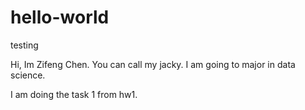 # hello-world

testing

Hi, Im Zifeng Chen. You can call my jacky. I am going to major in data science.


I am doing the task 1 from hw1.
